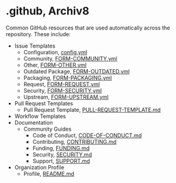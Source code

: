 # .github, Archiv8

Common GitHub resources that are used automatically across the repository.  These include:

+ Issue Templates
  + Configuration, [config.yml](.github/ISSUE_TEMPLATE/config.yml)
  + Community, [FORM-COMMUNITY.yml](.github/ISSUE_TEMPLATE/FORM-COMMUNITY.yml)
  + Other, [FORM-OTHER.yml](.github/ISSUE_TEMPLATE/FORM-OTHER.yml)
  + Outdated Package, [FORM-OUTDATED.yml](.github/ISSUE_TEMPLATE/FORM-OUTDATED.yml)
  + Packaging, [FORM-PACKAGING.yml](.github/ISSUE_TEMPLATE/FORM-PACKAGING.yml)
  + Request, [FORM-REQUEST.yml](.github/ISSUE_TEMPLATE/FORM-REQUEST.yml)
  + Security, [FORM-SECURITY.yml](.github/ISSUE_TEMPLATE/FORM-SECURITY.yml)
  + Upstream, [FORM-UPSTREAM.yml](.github/ISSUE_TEMPLATE/FORM-UPSTREAM.yml)
+ Pull Request Templates
  + Pull Request Template, [PULL-REQUEST-TEMPLATE.md](.github/PULL_REQUEST_TEMPLATE/PULL-REQUEST-TEMPLATE.md)
+ Workflow Templates
+ Documentation
  + Community Guides
    + Code of Conduct, [CODE-OF-CONDUCT.md](docs/CODE-OF-CONDUCT.md)
    + Contributing, [CONTRIBUTING.md](docs/CONTRIBUTING.md)
    + Funding, [FUNDING.md](docs/FUNDING.md)
    + Security, [SECURITY.md](docs/SECURITY.md)
    + Support, [SUPPORT.md](docs/SUPPORT.md)
+ Organization Profile
  + Profile, [README.md](profile/README.md)
